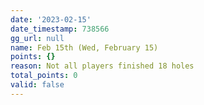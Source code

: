 ```yaml
---
date: '2023-02-15'
date_timestamp: 738566
gg_url: null
name: Feb 15th (Wed, February 15)
points: {}
reason: Not all players finished 18 holes
total_points: 0
valid: false
---
```

